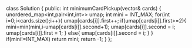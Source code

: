 class Solution {
public:
    int minimumCardPickup(vector<int>& cards) {
        unordered_map<int,pair<int,int>> umap;
        int mini = INT_MAX;
        for(int i=0;i<cards.size();i++){
            umap[cards[i]].first++;
            if(umap[cards[i]].first>=2){
                mini=min(mini,i-umap[cards[i]].second+1);
                umap[cards[i]].second = i;
                umap[cards[i]].first = 1;
            }
            else{
                umap[cards[i]].second = i;
            }
        }
        if(mini!=INT_MAX) return mini;
        return -1;
    }
};